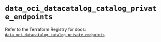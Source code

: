 # `data_oci_datacatalog_catalog_private_endpoints`

Refer to the Terraform Registry for docs: [`data_oci_datacatalog_catalog_private_endpoints`](https://registry.terraform.io/providers/oracle/oci/7.19.0/docs/data-sources/datacatalog_catalog_private_endpoints).
